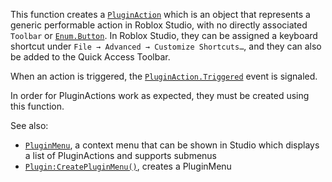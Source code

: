 This function creates a [`PluginAction`](https://create.roblox.com/docs/reference/engine/classes/PluginAction) which is an object that
represents a generic performable action in Roblox Studio, with no directly
associated `Toolbar` or [`Enum.Button`](https://create.roblox.com/docs/reference/engine/enums/Button). In Roblox Studio, they can be
assigned a keyboard shortcut under
`File → Advanced → Customize Shortcuts…`, and they can also be added to
the Quick Access Toolbar.

When an action is triggered, the [`PluginAction.Triggered`](https://create.roblox.com/docs/reference/engine/classes/PluginAction#Triggered) event is
signaled.

In order for PluginActions work as expected, they must be created using
this function.

See also:

- [`PluginMenu`](https://create.roblox.com/docs/reference/engine/classes/PluginMenu), a context menu that can be shown in Studio which
displays a list of PluginActions and supports submenus
- [`Plugin:CreatePluginMenu()`](https://create.roblox.com/docs/reference/engine/classes/Plugin#CreatePluginMenu), creates a PluginMenu